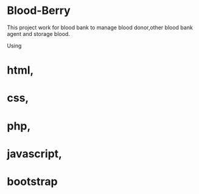 # Blood-Berry
This project work for blood bank to manage blood donor,other blood bank agent and storage blood.


Using 
# html,
# css,
# php,
# javascript,
# bootstrap


